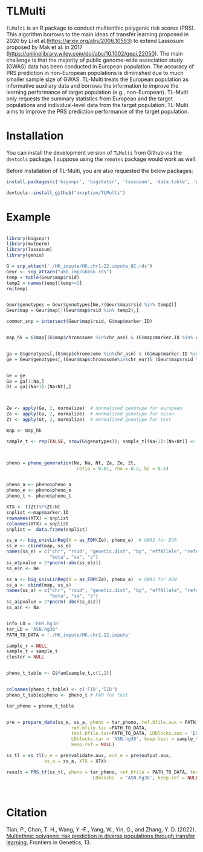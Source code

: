 # TLMulti

`TLMulti` is an R package to conduct multienthic polygenic risk scores (PRS). This algorithm borrows to the main ideas of transfer learning proposed in 2020 by  Li et al.(https://arxiv.org/abs/2006.10593) to extend Lassosum proposed by  Mak et al. in 2017 (https://onlinelibrary.wiley.com/doi/abs/10.1002/gepi.22050). The main challenge is that the majority of public genome-wide association study (GWAS) data has been conducted in European population. The accuracy of PRS prediction in non-European populations is diminished due to much smaller sample size of GWAS. TL-Multi treats the European population as informative auxiliary data and borrows the information to improve the learning performance of target population (e.g., non-European). TL-Multi only requests the summary statistics from European and the target populations and individual-level data from the target population. TL-Multi aims to improve the PRS prediction performance of the target population.

# Installation


You can install the development version of
`TLMulti` from Github via the `devtools` package. I suppose using
the `remotes` package would work as well.

Before installation of TL-Multi, you are also requested the below packages:
``` r
install.packages(c('bigsnpr', 'bigstatsr', 'lassosum', 'data.table', 'parallel', 'dplyr', 'mvtnorm'), dependencies=TRUE)

```

``` r
devtools::install_github("mxxptian/TLMulti")
```

# Example

``` r

library(bigsnpr)
library(mvtnorm)
library(lassosum)
library(genio)

G = snp_attach('./HK_impute/HK.chr1-22.impute_QC.rds')
Geur <- snp_attach("ukb_imp/ukbbk.rds")
temp = table(Geur$map$rsid)
temp2 = names(temp)[temp>=2]
rm(temp)


Geur$genotypes = Geur$genotypes[Ne,!(Geur$map$rsid %in% temp2)]
Geur$map = Geur$map[!(Geur$map$rsid %in% temp2),]

common_snp = intersect(Geur$map$rsid, G$map$marker.ID)


map_hk = G$map[(G$map$chromosome %in%chr_asn) & (G$map$marker.ID %in% common_snp),]


ga = G$genotypes[,(G$map$chromosome %in%chr_asn) & (G$map$marker.ID %in% common_snp)]
ge = Geur$genotypes[,(Geur$map$chromosome%in%chr_eur)& (Geur$map$rsid %in% common_snp)]


Ge = ge
Ga = ga[1:Na,]
Gt = ga[(Na+1):(Na+Nt),]



Ze <- apply(Ge, 2, normalize)  # normalized genotype for european
Za <- apply(Ga, 2, normalize)  # normalized genotype for asian
Zt <- apply(Gt, 2, normalize)  # normalized genotype for test

map <- map_hk

sample_t <- rep(FALSE, nrow(G$genotypes)); sample_t[(Na+1):(Na+Nt)] <- TRUE  # sample of test



pheno = pheno_generation(Ne, Na, Nt, Za, Ze, Zt,
                          ratio = 0.01, rho = 0.2, h2 = 0.5)


pheno_a <- pheno$pheno_a
pheno_e <- pheno$pheno_e
pheno_t <- pheno$pheno_t

XTX <- t(Zt)%*%Zt/Nt
snplist <-map$marker.ID
rownames(XTX) = snplist
colnames(XTX) = snplist
snplist =  data.frame(snplist)

ss_e <- big_univLinReg(X = as_FBM(Ze), pheno_e)  # GWAS for EUR
ss_e <- cbind(map, ss_e)
names(ss_e) = c("chr", "rsid", "genetic.dist", "bp", "effAllele", "refAllele",
                "beta", "se", "z")
ss_e$pvalue = 2*pnorm(-abs(ss_e$z))
ss_e$n <- Ne

ss_a <- big_univLinReg(X = as_FBM(Za), pheno_a)  # GWAS for ASN
ss_a <- cbind(map, ss_a)
names(ss_a) = c("chr", "rsid", "genetic.dist", "bp", "effAllele", "refAllele",
                "beta", "se", "z")
ss_a$pvalue = 2*pnorm(-abs(ss_a$z))
ss_a$n <- Na


info_LD = 'EUR.hg38'
tar_LD = 'ASN.hg38'
PATH_TO_DATA = './HK_impute/HK.chr1-22.impute'

sample_r = NULL
sample_t = sample_t
cluster = NULL


pheno_t_table <- G$fam[sample_t,c(1,2)]


colnames(pheno_t_table) <- c('FID','IID')
pheno_t_table$pheno <- pheno_t # FAM for test

tar_pheno = pheno_t_table


pre = prepare_data(ss_e, ss_a, pheno = tar_pheno, ref.bfile.aux = PATH_TO_DATA, test.bfile.aux =PATH_TO_DATA,
                        ref.bfile.tar =PATH_TO_DATA,
                        test.bfile.tar=PATH_TO_DATA, LDblocks.aux = 'EUR.hg38',
                        LDblocks.tar = 'ASN.hg38', keep.test = sample_t,
                        keep.ref = NULL)

ss_tl = ss_tl(v_e = pre$validate.aux, out_e = pre$output.aux,
              ss_a = ss_a, XTX = XTX)

result = PRS_tf(ss_tl, pheno = tar_pheno, ref.bfile = PATH_TO_DATA, test.bfile = PATH_TO_DATA,
                                LDblocks  = 'ASN.hg38', keep.ref = NULL, keep.test = sample_t)




```
# Citation
Tian, P., Chan, T. H., Wang, Y.-F., Yang, W., Yin, G., and Zhang, Y. D. (2022). [Multiethnic polygenic risk prediction in diverse populations through transfer learning.](http://journal.frontiersin.org/article/10.3389/fgene.2022.906965/full?&utm_source=Email_to_authors_&utm_medium=Email&utm_content=T1_11.5e1_author&utm_campaign=Email_publication&field=&journalName=Frontiers_in_Genetics&id=906965) Frontiers in Genetics, 13.
